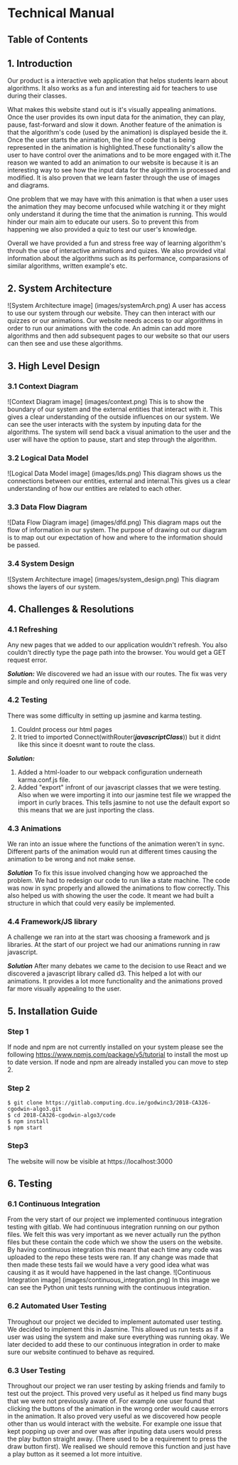 # Technical Manual
## Table of Contents
## 1. Introduction
Our product is a interactive web application that helps students learn about algorithms. It also works as a fun and interesting aid for teachers to use during their classes.

What makes this website stand out is it's visually appealing animations. Once the user provides its own input data for the animation, they can play, pause, fast-forward and slow it down. 
Another feature of the animation is that the algorithm's code (used by the animation) is displayed beside the it. 
Once the user starts the animation, the line of code that is being represented in the animation is highlighted.These functionality's allow the user to have control
over the animations and to be more engaged with it.The reason we wanted to add an animation to our website is because it is an interesting way to see 
how the input data for the algorithm is processed and modified. It is also proven that we learn faster through the use of images and diagrams.

One problem that we may have with this animation is that when a user uses the animation they may become unfocused while watching it or they might only 
understand it during the time that the animation is running. This would hinder our main aim to educate our users. 
So to prevent this from happening we also provided a quiz to test our user's knowledge.

Overall we have provided a fun and stress free way of learning algorithm's throuh the use of interactive animations and quizes. We also provided vital information 
about the algorithms such as its performance, comparasions of similar algorithms, written example's etc.
## 2. System Architecture
![System Architecture image]
(images/systemArch.png)
A user has access to use our system through our website. They can then interact with our quizzes or our animations. Our website needs access to our algorithms in order
to run our animations with the code. An admin can add more algorithms and then add subsequent pages to our website so that our users can then see and use these algorithms.
## 3. High Level Design
### 3.1 Context Diagram
![Context Diagram image]
(images/context.png)
This is to show the boundary of our system and the external entities that interact with it. This gives a clear understanding of the outside influences on our system. We can see the user interacts with the system by inputing data for the algorithms. The system will send back a visual animation to the user and the user will have the option to pause, start and step through the algorithm. 

### 3.2 Logical Data Model 
![Logical Data Model image]
(images/lds.png)
This diagram shows us the connections between our entities, external and internal.This gives us a clear understanding of how our entities are related to each other.

### 3.3 Data Flow Diagram
![Data Flow Diagram image]
(images/dfd.png)
This diagram maps out the flow of information in our system. The purpose of drawing out our diagram is to map out our expectation of how and where to the information should be passed.

### 3.4 System Design
![System Architecture image]
(images/system_design.png)
This diagram shows the layers of our system.

## 4. Challenges & Resolutions
### 4.1 Refreshing
Any new pages that we added to our application wouldn't refresh. You also couldn't directly type the page path into the browser. You would get a GET request error.

***Solution:***
We discovered we had an issue with our routes. The fix was very simple and only required one line of code.

### 4.2 Testing
There was some difficulty in setting up jasmine and karma testing.
1. Couldnt process our html pages
2. It tried to imported Connect(withRouter(***javascriptClass***)) but it didnt like this since it doesnt want to route the class.

***Solution:***
1. Added a html-loader to our webpack configuration underneath karma.conf.js file.
2. Added "export" infront of our javascript classes that we were testing. Also when we were importing it into our jasmine test file we wrapped the import in curly braces. This tells jasmine to not use the default export so this means that we are just inporting the class.

### 4.3 Animations
We ran into an issue where the functions of the animation weren't in sync. Different parts of the animation would run at different times causing the animation to be wrong and not make sense.

***Solution***
To fix this issue involved changing how we approached the problem. We had to redesign our code to run like a state machine. The code was now in sync properly and allowed the animations to flow correctly. This also helped us with showing the user the code. It meant we had built a structure in which that could very easily be implemented. 

### 4.4 Framework/JS library
A challenge we ran into at the start was choosing a framework and js libraries. At the start of our project we had our animations running in raw javascript.

***Solution***
After many debates we came to the decision to use React and we discovered a javascript library called d3. This helped a lot with our animations. It provides a lot more functionality and the animations proved far more visually appealing to the user.  

## 5. Installation Guide
### Step 1
If node and npm are not currently installed on your system please see the following https://www.npmjs.com/package/v5/tutorial to install the most up to date version. If node and npm are already installed you can move to step 2.

### Step 2

```
$ git clone https://gitlab.computing.dcu.ie/godwinc3/2018-CA326-cgodwin-algo3.git
$ cd 2018-CA326-cgodwin-algo3/code
$ npm install
$ npm start
```

### Step3 
The website will now be visible at https://localhost:3000

## 6. Testing

### 6.1 Continuous Integration
From the very start of our project we implemented continuous integration testing with gitlab. We had continuous integration running on our python files. We felt this was very important as we never actually run the python files but these contain the code which we show the users on the website. By having continuous integration this meant that each time any code was uploaded to the repo these tests were ran. If any change was made that then made these tests fail we would have a very good idea what was causing it as it would have happened in the last change. 
![Continuous Integration image]
(images/continuous_integration.png)
In this image we can see the Python unit tests running with the continuous integration.

### 6.2 Automated User Testing
Throughout our project we decided to implement automated user testing. We decided to implement this in Jasmine. This allowed us run tests as if a user was using the system and make sure everything was running okay. We later decided to add these to our continuous integration in order to make sure our website continued to behave as required. 

### 6.3 User Testing
Throughout our project we ran user testing by asking friends and family to test out the project. This proved very useful as it helped us find many bugs that we were not previously aware of. For example one user found that clicking the buttons of the animation in the wrong order would cause errors in the animation. It also proved very useful as we discovered how people other than us would interact with the website. For example one issue that kept popping up over and over was after inputing data users would press the play button straight away. (There used to be a requirement to press the draw button first). We realised we should remove this function and just have a play button as it seemed a lot more intuitive. 
